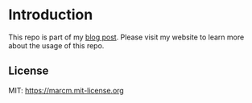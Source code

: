# Introduction

This repo is part of my [blog post](https://acloudjourney.io/blog/preconfigured-aks-clusters-with-crossplane-and-helm). Please visit my website to learn more about the usage of this repo.

## License

MIT: https://marcm.mit-license.org